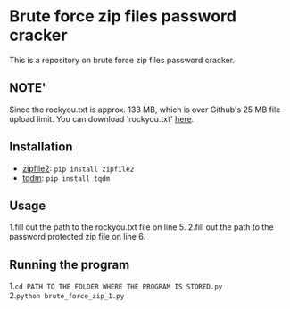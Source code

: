 # Brute force zip files password cracker
This is a repository on brute force zip files password cracker.

## NOTE'
Since the rockyou.txt is approx. 133 MB, which is over Github's 25 MB file upload limit. You can download 'rockyou.txt' [here](https://github.com/brannondorsey/naive-hashcat/releases/download/data/rockyou.txt).

## Installation
- [zipfile2](https://pypi.org/project/zipfile2/): `pip install zipfile2`
- [tqdm](https://pypi.org/project/tqdm/): `pip install tqdm`

## Usage
1.fill out the path to the rockyou.txt file on line 5.
2.fill out the path to the password protected zip file on line 6.

## Running the program
1.`cd PATH TO THE FOLDER WHERE THE PROGRAM IS STORED.py`\
2.`python brute_force_zip_1.py`
